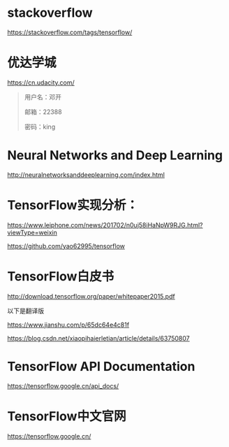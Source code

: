 # stackoverflow

https://stackoverflow.com/tags/tensorflow/

# 优达学城

https://cn.udacity.com/

> 用户名：邓开
>
> 邮箱：22388
>
> 密码：king

# Neural Networks and Deep Learning

http://neuralnetworksanddeeplearning.com/index.html



# TensorFlow实现分析：

https://www.leiphone.com/news/201702/n0uj58iHaNpW9RJG.html?viewType=weixin

https://github.com/yao62995/tensorflow

# TensorFlow白皮书

http://download.tensorflow.org/paper/whitepaper2015.pdf

以下是翻译版

https://www.jianshu.com/p/65dc64e4c81f

https://blog.csdn.net/xiaopihaierletian/article/details/63750807

# TensorFlow API Documentation
https://tensorflow.google.cn/api_docs/

# TensorFlow中文官网
https://tensorflow.google.cn/
